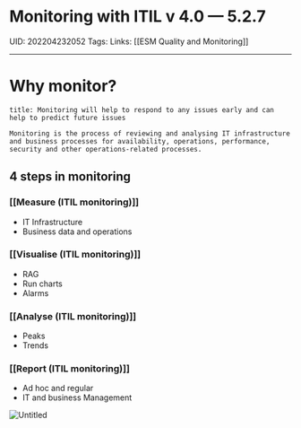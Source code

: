 # Monitoring with ITIL v 4.0 — 5.2.7
UID: 202204232052
Tags:
Links: [[ESM Quality and Monitoring]]

-----
# Why monitor?
```ad-abstract
title: Monitoring will help to respond to any issues early and can help to predict future issues

Monitoring is the process of reviewing and analysing IT infrastructure and business processes for availability, operations, performance, security and other operations-related processes.
```
## 4 steps in monitoring
### [[Measure (ITIL monitoring)]]
- IT Infrastructure
- Business data and operations
### [[Visualise (ITIL monitoring)]]
- RAG
- Run charts
- Alarms
### [[Analyse (ITIL monitoring)]]
- Peaks
- Trends
### [[Report (ITIL monitoring)]]
- Ad hoc and regular
- IT and business Management

![Untitled](Enterprise%20f610f/Untitled%205.png)
